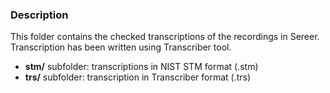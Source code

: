 ### Description
This folder contains the checked transcriptions of the recordings in Sereer.   
Transcription has been written using Transcriber tool.    
- **stm/** subfolder: transcriptions in NIST STM format (.stm)    
- **trs/** subfolder: transcription in Transcriber format (.trs)     
